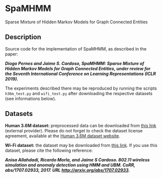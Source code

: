 # SpaMHMM
Sparse Mixture of Hidden Markov Models for Graph Connected Entities

## Description
Source code for the implementation of SpaMHMM, as described in the paper:

***Diogo Pernes and Jaime S. Cardoso, *SpaMHMM: Sparse Mixture of Hidden Markov Models for Graph Connected Entities*, under review for the Seventh International Conference on Learning Representations (ICLR 2019).***

The experiments described there may be reproduced by running the scripts ```h36m_test.py``` and ```wifi_test.py``` after downloading the
respective datasets (see informations below).

## Datasets
**Human 3.6M dataset:** preprocessed data can be downloaded from [this link](http://www.cs.stanford.edu/people/ashesh/h3.6m.zip) (external provider). Please do not forget to check the dataset license agreement, available at the [Human 3.6M dataset website](http://vision.imar.ro/human3.6m/description.php).

**Wi-Fi dataset:** the dataset may be downloaded from [this link](https://drive.google.com/open?id=1IyK8lWvV9bDQ43ZT6a51lB9iPT9EtXt8). If you use this dataset, please cite the following reference:

***Anisa Allahdadi, Ricardo Morla, and Jaime S Cardoso. *802.11 wireless simulation and anomaly
detection using HMM and UBM.* CoRR, abs/1707.02933, 2017. URL http://arxiv.org/abs/1707.02933.***
